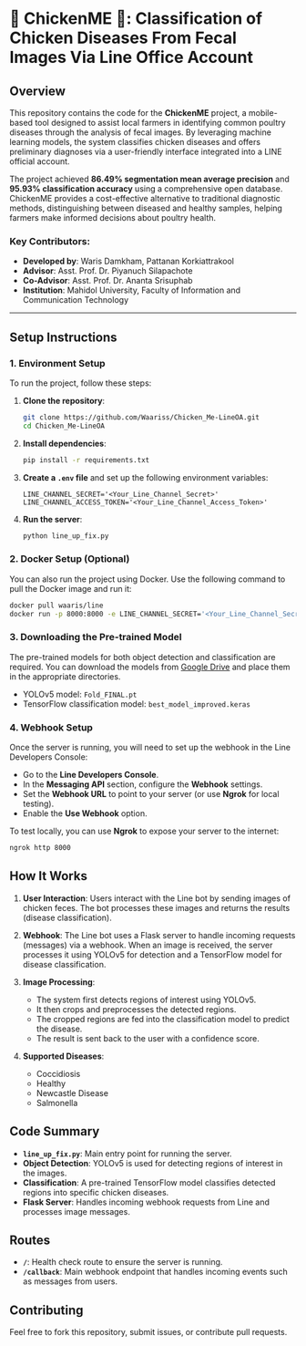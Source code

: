 # 🐔 ChickenME 🐣: Classification of Chicken Diseases From Fecal Images Via Line Office Account

## Overview
This repository contains the code for the **ChickenME** project, a mobile-based tool designed to assist local farmers in identifying common poultry diseases through the analysis of fecal images. By leveraging machine learning models, the system classifies chicken diseases and offers preliminary diagnoses via a user-friendly interface integrated into a LINE official account.

The project achieved **86.49% segmentation mean average precision** and **95.93% classification accuracy** using a comprehensive open database. ChickenME provides a cost-effective alternative to traditional diagnostic methods, distinguishing between diseased and healthy samples, helping farmers make informed decisions about poultry health.

### Key Contributors:
- **Developed by**: Waris Damkham, Pattanan Korkiattrakool
- **Advisor**: Asst. Prof. Dr. Piyanuch Silapachote
- **Co-Advisor**: Asst. Prof. Dr. Ananta Srisuphab
- **Institution**: Mahidol University, Faculty of Information and Communication Technology

---

## Setup Instructions

### 1. Environment Setup
To run the project, follow these steps:

1. **Clone the repository**:
   ```bash
   git clone https://github.com/Waariss/Chicken_Me-LineOA.git
   cd Chicken_Me-LineOA
   ```

2. **Install dependencies**:
   ```bash
   pip install -r requirements.txt
   ```

3. **Create a `.env` file** and set up the following environment variables:
   ```
   LINE_CHANNEL_SECRET='<Your_Line_Channel_Secret>'
   LINE_CHANNEL_ACCESS_TOKEN='<Your_Line_Channel_Access_Token>'
   ```

4. **Run the server**:
   ```bash
   python line_up_fix.py
   ```

### 2. Docker Setup (Optional)
You can also run the project using Docker. Use the following command to pull the Docker image and run it:

```bash
docker pull waaris/line
docker run -p 8000:8000 -e LINE_CHANNEL_SECRET='<Your_Line_Channel_Secret>' -e LINE_CHANNEL_ACCESS_TOKEN='<Your_Line_Channel_Access_Token>' waaris/line:latest
```
### 3. Downloading the Pre-trained Model
The pre-trained models for both object detection and classification are required. You can download the models from [Google Drive](https://drive.google.com/drive/folders/1FlIJu6P79gaXv6O37tYnRBv-afmvCCm-?usp=sharing) and place them in the appropriate directories.

- YOLOv5 model: `Fold_FINAL.pt`
- TensorFlow classification model: `best_model_improved.keras`

### 4. Webhook Setup
Once the server is running, you will need to set up the webhook in the Line Developers Console:

- Go to the **Line Developers Console**.
- In the **Messaging API** section, configure the **Webhook** settings.
- Set the **Webhook URL** to point to your server (or use **Ngrok** for local testing).
- Enable the **Use Webhook** option.

To test locally, you can use **Ngrok** to expose your server to the internet:
```bash
ngrok http 8000
```

## How It Works

1. **User Interaction**: Users interact with the Line bot by sending images of chicken feces. The bot processes these images and returns the results (disease classification).
   
2. **Webhook**: The Line bot uses a Flask server to handle incoming requests (messages) via a webhook. When an image is received, the server processes it using YOLOv5 for detection and a TensorFlow model for disease classification.

3. **Image Processing**:
   - The system first detects regions of interest using YOLOv5.
   - It then crops and preprocesses the detected regions.
   - The cropped regions are fed into the classification model to predict the disease.
   - The result is sent back to the user with a confidence score.

4. **Supported Diseases**:
   - Coccidiosis
   - Healthy
   - Newcastle Disease
   - Salmonella

## Code Summary

- **`line_up_fix.py`**: Main entry point for running the server.
- **Object Detection**: YOLOv5 is used for detecting regions of interest in the images.
- **Classification**: A pre-trained TensorFlow model classifies detected regions into specific chicken diseases.
- **Flask Server**: Handles incoming webhook requests from Line and processes image messages.
  
## Routes

- **`/`**: Health check route to ensure the server is running.
- **`/callback`**: Main webhook endpoint that handles incoming events such as messages from users.
  
## Contributing
Feel free to fork this repository, submit issues, or contribute pull requests.
